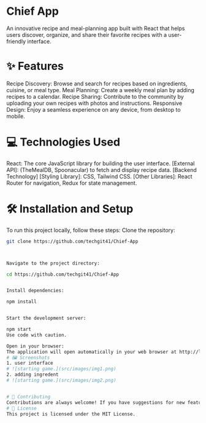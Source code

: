 # Chief App
An innovative recipe and meal-planning app built with React that helps users discover, organize, and share their favorite recipes with a user-friendly interface.
# ✨ Features
Recipe Discovery: Browse and search for recipes based on ingredients, cuisine, or meal type.
Meal Planning: Create a weekly meal plan by adding recipes to a calendar.
Recipe Sharing: Contribute to the community by uploading your own recipes with photos and instructions.
Responsive Design: Enjoy a seamless experience on any device, from desktop to mobile.
# 💻 Technologies Used
React: The core JavaScript library for building the user interface.
[External API]: (TheMealDB, Spoonacular) to fetch and display recipe data.
[Backend Technology]
[Styling Library]:  CSS, Tailwind CSS.
[Other Libraries]:  React Router for navigation, Redux for state management.

# 🛠️ Installation and Setup
To run this project locally, follow these steps:
Clone the repository:
```bash
git clone https://github.com/techgit41/Chief-App



Navigate to the project directory:

cd https://github.com/techgit41/Chief-App


Install dependencies:

npm install


Start the development server:

npm start
Use code with caution.

Open in your browser:
The application will open automatically in your web browser at http://localhost:3000.
# 🖼️ Screenshots
1. user interface
# ![starting game.](src/images/img1.png)
2. adding ingredent
# ![starting game.](src/images/img2.png)


# 🤝 Contributing
Contributions are always welcome! If you have suggestions for new features, find a bug, or want to improve the code, please feel free to create an issue or submit a pull request.
# 📜 License
This project is licensed under the MIT License.
